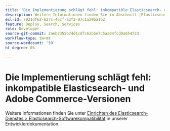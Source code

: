 ```yaml
---
title: 'Die Implementierung schlägt fehl: inkompatible Elasticsearch- und Adobe Commerce-Versionen'
description: Weitere Informationen finden Sie im Abschnitt [Elasticsearch-Dienst einrichten &gt; Elasticsearch-Softwarekompatibilität](https://experienceleague.adobe.com/en/docs/commerce-cloud-service/user-guide/configure/service/elasticsearch) in unserer Entwicklerdokumentation.
exl-id: 7021df62-627c-45cf-a2f2-07c1a29ba1b2
feature: Deploy, Search, Services
role: Developer
source-git-commit: 2aeb2355b74d1cdfc62b5e7c5aa04fcd0a654733
workflow-type: tm+mt
source-wordcount: '50'
ht-degree: 0%

---
```


# Die Implementierung schlägt fehl: inkompatible Elasticsearch- und Adobe Commerce-Versionen

Weitere Informationen finden Sie unter [Einrichten des Elasticsearch-Dienstes > Elasticsearch-Softwarekompatibilität](https://experienceleague.adobe.com/en/docs/commerce-cloud-service/user-guide/configure/service/elasticsearch) in unserer Entwicklerdokumentation.
